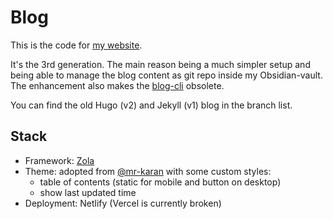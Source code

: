 # Blog
This is the code for [my website](https://www.adrianstobbe.com).

It's the 3rd generation. The main reason being a much simpler setup and being able to manage the blog content as git repo inside my Obsidian-vault.
The enhancement also makes the [blog-cli](https://github.com/elchead/blog-cli) obsolete.

You can find the old Hugo (v2) and Jekyll (v1) blog in the branch list.
## Stack
- Framework: [Zola](https://www.getzola.org/)
- Theme: adopted from [@mr-karan](https://github.com/mr-karan/website) with some custom styles:
  - table of contents (static for mobile and button on desktop)
  - show last updated time
- Deployment: Netlify (Vercel is currently broken)

